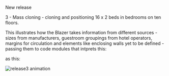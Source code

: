 
New release

3 - Mass cloning - cloning and positioning 16 x 2  beds in bedrooms on ten floors. 



This illustrates how the Blazer takes information from different sources - sizes from manufacturers, guestroom groupings from hotel operators, margins for circulation and elements like enclosing walls yet to be defined - passing them to code modules that intprets this: 

as this:

![release3 animation](https://cloud.githubusercontent.com/assets/19796713/18570900/8ca4a224-7be0-11e6-8e00-3245095a08a3.gif)

